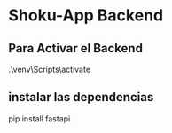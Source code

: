 # Shoku-App Backend

## Para Activar el Backend

.\venv\Scripts\activate

## instalar las dependencias

pip install fastapi
